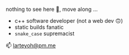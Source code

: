 nothing to see here 🙈, move along ...

- c++ software developer (not a web dev 🙃)
- static builds fanatic
- `snake_case` supremacist

📫 larteyoh@pm.me
